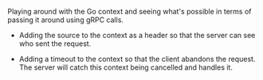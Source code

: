 Playing around with the Go context and seeing what's possible in terms of passing it around using gRPC calls.

* Adding the source to the context as a header so that the server can see who sent the request.

* Adding a timeout to the context so that the client abandons the request. The server will catch this context being cancelled and handles it.
